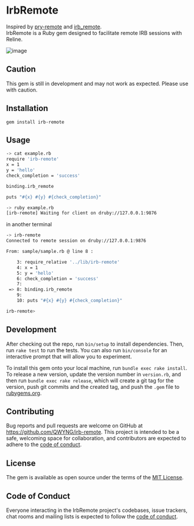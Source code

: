 # IrbRemote
Inspired by [pry-remote](https://github.com/Mon-Ouie/pry-remote) and [irb_remote](https://github.com/iguchi1124/irb_remote).  
IrbRemote is a Ruby gem designed to facilitate remote IRB sessions with Reline.

![image](https://github.com/QWYNG/irb-remote/assets/16704596/0651b6f8-75aa-4271-91cb-b714c26a580b)

## Caution
This gem is still in development and may not work as expected. Please use with caution.

## Installation

```
gem install irb-remote
```
## Usage

```bash
-> cat example.rb
require 'irb-remote'
x = 1
y = 'hello'
check_completion = 'success'

binding.irb_remote

puts "#{x} #{y} #{check_completion}"

-> ruby example.rb
[irb-remote] Waiting for client on druby://127.0.0.1:9876
```

in another terminal
```bash
-> irb-remote
Connected to remote session on druby://127.0.0.1:9876

From: sample/sample.rb @ line 8 :

    3: require_relative '../lib/irb-remote'
    4: x = 1
    5: y = 'hello'
    6: check_completion = 'success'
    7:
 => 8: binding.irb_remote
    9:
    10: puts "#{x} #{y} #{check_completion}"

irb-remote>
```

## Development

After checking out the repo, run `bin/setup` to install dependencies. Then, run `rake test` to run the tests. You can also run `bin/console` for an interactive prompt that will allow you to experiment.

To install this gem onto your local machine, run `bundle exec rake install`. To release a new version, update the version number in `version.rb`, and then run `bundle exec rake release`, which will create a git tag for the version, push git commits and the created tag, and push the `.gem` file to [rubygems.org](https://rubygems.org).

## Contributing

Bug reports and pull requests are welcome on GitHub at https://github.com/QWYNG/irb-remote. This project is intended to be a safe, welcoming space for collaboration, and contributors are expected to adhere to the [code of conduct](https://github.com/QWYNG/irb-remote/blob/main/CODE_OF_CONDUCT.md).

## License

The gem is available as open source under the terms of the [MIT License](https://opensource.org/licenses/MIT).

## Code of Conduct

Everyone interacting in the IrbRemote project's codebases, issue trackers, chat rooms and mailing lists is expected to follow the [code of conduct](https://github.com/QWYNG/irb-remote/blob/main/CODE_OF_CONDUCT.md).
